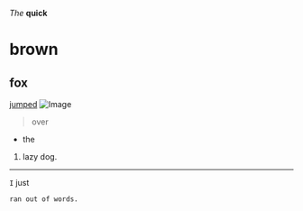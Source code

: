 *The* 
**quick** 
# brown 
## fox 
[jumped](https://www.google.com/) 
![Image](https://images.adsttc.com/media/images/5196/626f/b3fc/4b96/d700/0008/large_jpg/Geisel_Library_2.jpg?1368810091) 
> over
* the
1. lazy
dog.
---
`I`
just
```
ran out of words.
```
